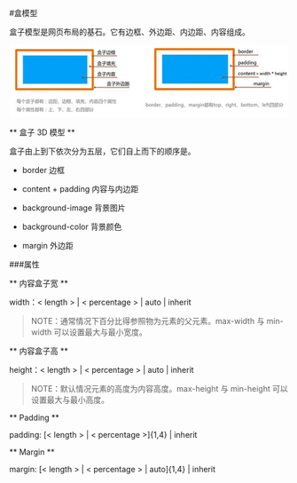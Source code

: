 #盒模型

盒子模型是网页布局的基石。它有边框、外边距、内边距、内容组成。

![](/image/2016box01.png)

** 盒子 3D 模型 **

盒子由上到下依次分为五层，它们自上而下的顺序是。

* border 边框

* content + padding 内容与内边距

* background-image 背景图片

* background-color 背景颜色

* margin 外边距

###属性

** 内容盒子宽 **

width：< length > | < percentage > | auto | inherit

>NOTE：通常情况下百分比得参照物为元素的父元素。max-width 与 min-width 可以设置最大与最小宽度。

** 内容盒子高 **

height：< length > | < percentage > | auto | inherit

>NOTE：默认情况元素的高度为内容高度。max-height 与 min-height 可以设置最大与最小高度。

** Padding **

padding: [< length > | < percentage >]{1,4} | inherit

** Margin **

margin: [< length > | < percentage > | auto]{1,4} | inherit


